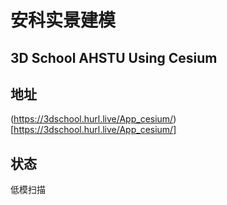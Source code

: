 # 安科实景建模
3D School AHSTU Using Cesium
---

## 地址

(https://3dschool.hurl.live/App_cesium/)[https://3dschool.hurl.live/App_cesium/]

## 状态

低模扫描
